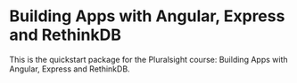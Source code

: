 # Building Apps with Angular, Express and RethinkDB

This is the quickstart package for the Pluralsight course: Building Apps with Angular, Express and RethinkDB.
